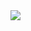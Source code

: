 <img align="left" src="https://github-readme-stats.vercel.app/api?username=kwrx&count_private=true&hide=prs&include_all_commits=true" />
